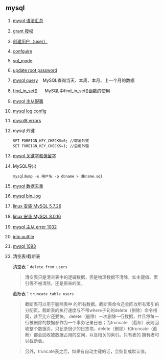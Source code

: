 ## mysql

1. [mysql 语法汇总](/Inc/MySql/inc/mysql.md)
2. [grant 授权](/Inc/MySql/inc/grant.md)
3. [创建用户（user）](/Inc/MySql/inc/user.md)
4. [confguire](/Inc/MySql/inc/confguire.md)
5. [sql_mode](/Inc/MySql/inc/sql_mode.md)
6. [update root password](/Inc/MySql/inc/update_root_password.md)
7. [mysql query](/Inc/MySql/inc/query.md)&nbsp;&nbsp;&nbsp;&nbsp;MySQL查询当天、本周、本月、上一个月的数据
8. [find_in_set()](/Inc/MySql/inc/find_in_set.md) &nbsp;&nbsp;&nbsp;&nbsp; MySQL中find_in_set()函数的使用
9. [mysql 主从配置](/Inc/MySql/inc/master-slave.md)
10. [mysql log config](/Inc/MySql/inc/log-config.md)
11. [mysql8 errors](/Inc/MySql/inc/mysql8.md)
12. mysql 外键
      
        SET FOREIGN_KEY_CHECKS=0; //取消外键
        SET FOREIGN_KEY_CHECKS=1; //启用外键
        
13. [mysql 关键字和保留字](https://dev.mysql.com/doc/refman/8.0/en/keywords.html)
14. MySQL导出

        mysqldump -u 用户名 -p dbname > dbname.sql

15. [mysql 数据去重](https://blog.csdn.net/n950814abc/article/details/82284838)
16. [mysql bin_log](/Inc/MySql/inc/binlog.md)
17. [linux 安装 MySQL 5.7.26](/Inc/MySql/inc/install5.7.26.md)
18. [linux 安装 MySQL 8.0.16](/Inc/MySql/inc/install8.0.16.md)
19. [mysql 主从 error 1032](https://blog.51cto.com/suifu/1845457)
20. [into outfile](https://www.jianshu.com/p/da3d8e8de237)
21. [mysql 1093](https://blog.csdn.net/qq_33674639/article/details/78875082)
22. 清空表/截断表

	清空表：`delete from users`

	>清空表只是清空表中的逻辑数据，但是物理数据不清除，如主键值、索引等不被清除，还是原来的值。

	截断表：`truncate table users`

	>截断表可以用于删除表中 的所有数据。截断表命令还会回收所有索引的分配页。截断表的执行速度与不带where子句的delete（删除）命令相同，甚至比它还要快。 delete（删除）一次删除一行数据，并且将每一行被删除的数据都作为一个事务记录日志；而truncate （截断）表则回收整个数据页，只记录很少的日志项。delete（删除）和truncate（截断）都会回收被数据占用的空间，以及相关的索引。只有表的 拥有者可以截断表。

	>另外，truncate表之后，如果有自动主键的话，会恢复成默认值。